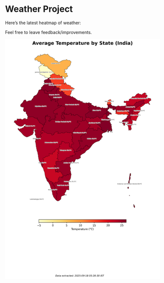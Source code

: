 # Weather Project

Here’s the latest heatmap of weather:

Feel free to leave feedback/improvements.

![India Heatmap](docs/assets/india_heatmap.png?v=CB4948)

